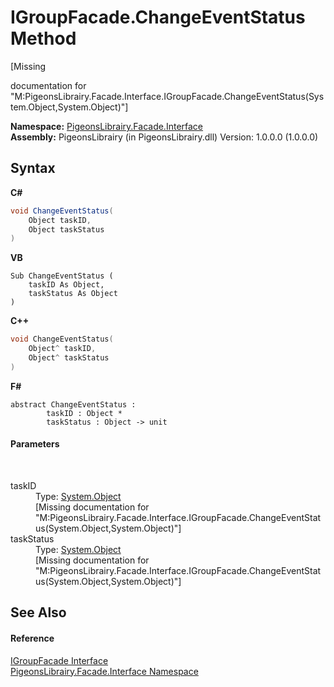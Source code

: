 # IGroupFacade.ChangeEventStatus Method 
 

\[Missing <summary> documentation for "M:PigeonsLibrairy.Facade.Interface.IGroupFacade.ChangeEventStatus(System.Object,System.Object)"\]

**Namespace:**&nbsp;<a href="0bd0bf76-0a1d-3924-30ff-4e9d41df9d8e">PigeonsLibrairy.Facade.Interface</a><br />**Assembly:**&nbsp;PigeonsLibrairy (in PigeonsLibrairy.dll) Version: 1.0.0.0 (1.0.0.0)

## Syntax

**C#**<br />
``` C#
void ChangeEventStatus(
	Object taskID,
	Object taskStatus
)
```

**VB**<br />
``` VB
Sub ChangeEventStatus ( 
	taskID As Object,
	taskStatus As Object
)
```

**C++**<br />
``` C++
void ChangeEventStatus(
	Object^ taskID, 
	Object^ taskStatus
)
```

**F#**<br />
``` F#
abstract ChangeEventStatus : 
        taskID : Object * 
        taskStatus : Object -> unit 

```


#### Parameters
&nbsp;<dl><dt>taskID</dt><dd>Type: <a href="http://msdn2.microsoft.com/en-us/library/e5kfa45b" target="_blank">System.Object</a><br />\[Missing <param name="taskID"/> documentation for "M:PigeonsLibrairy.Facade.Interface.IGroupFacade.ChangeEventStatus(System.Object,System.Object)"\]</dd><dt>taskStatus</dt><dd>Type: <a href="http://msdn2.microsoft.com/en-us/library/e5kfa45b" target="_blank">System.Object</a><br />\[Missing <param name="taskStatus"/> documentation for "M:PigeonsLibrairy.Facade.Interface.IGroupFacade.ChangeEventStatus(System.Object,System.Object)"\]</dd></dl>

## See Also


#### Reference
<a href="4e7b0165-a27e-cb89-3b65-84681ca467ef">IGroupFacade Interface</a><br /><a href="0bd0bf76-0a1d-3924-30ff-4e9d41df9d8e">PigeonsLibrairy.Facade.Interface Namespace</a><br />